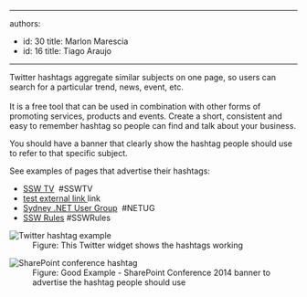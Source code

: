 

---
authors:
  - id: 30
    title: Marlon Marescia
  - id: 16
    title: Tiago Araujo
---




<span class='intro'> Twitter hashtags aggregate similar subjects on one page, so users can search for a particular trend, news, event, etc. <br><br>It is a free tool that can be used in combination with other forms of promoting services, products and events. Create a short, consistent and easy to remember hashtag so people can find and&#160;talk about your business.​<br> </span>

<p>You should have a banner that clearly show the hashtag people should use to refer to that specific subject.</p><p>See examples of pages that advertise their hashtags&#58;</p><ul><li>
      <a href="http&#58;//tv.ssw.com/" target="_blank">SSW TV</a> &#160;#SSWTV</li><li>​<a href="http&#58;//www.ssw.com.au/">test external link </a>link</li><li>
      <a href="http&#58;//www.ssw.com.au/ssw/NETUG/Sydney.aspx" target="_blank">Sydney .NET User Group</a> &#160;#NETUG</li><li>
      <a href="/">SSW Rules</a>&#160;#SSWRules</li></ul><dl class="image"><dt> <img alt="Twitter hashtag example" src="/Communication/RulesToBetterSocialNetworking/PublishingImages/hashtag-twitter.jpg" /> </dt><dd>Figure&#58; This Twitter widget shows the hashtags working</dd></dl><dl class="goodImage"><dt> <img alt="SharePoint conference hashtag" src="/Communication/RulesToBetterSocialNetworking/PublishingImages/sharepoint-conference-hashtag.jpg" /></dt><dd>Figure&#58; Good Example - SharePoint Conference 2014 banner to advertise the hashtag people should use</dd></dl>



